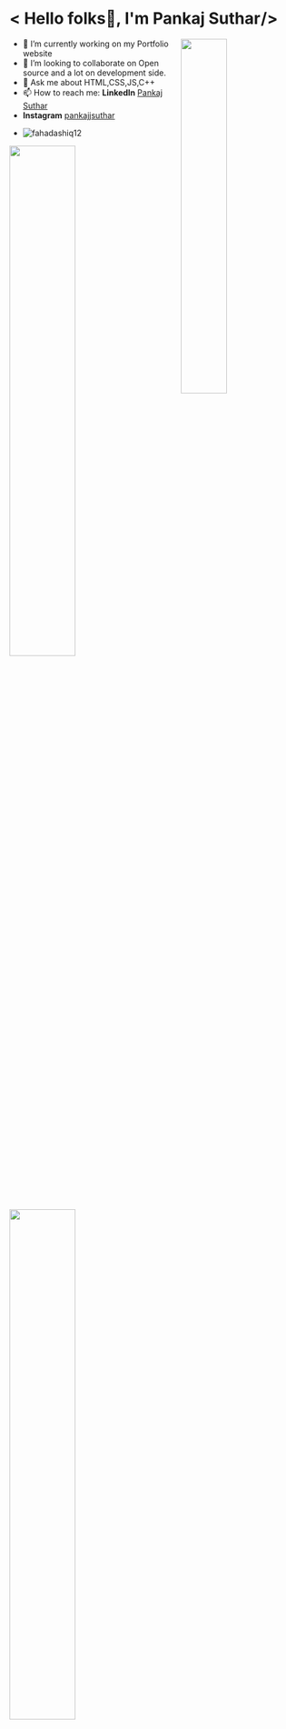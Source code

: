 ###                                                             
<h1 align="left"> < Hello folks🚀, I'm Pankaj Suthar<img src="https://raw.githubusercontent.com/syedareehaquasar/syedareehaquasar/master/gifs/Hi.gif" width="1px">/></h2>
<img width="40%" img src="https://media4.giphy.com/media/4N3lQozOH2STZdDsOe/200w.gif?cid=82a1493b71r3i1liqhbwue0o5p0zlqdwd8tz4t3oeu8hwr9u&rid=200w.gif&ct=g" align="right"/>

- 🔭 I’m currently working on my Portfolio website
- 👯 I’m looking to collaborate on Open source and a lot on development side.
- 💬 Ask me about HTML,CSS,JS,C++
- 📫 How to reach me: **LinkedIn** [Pankaj Suthar ](https://www.linkedin.com/in/pankaj-suthar-2872ab1a1/) 
-  **Instagram** [pankajjsuthar](https://www.instagram.com/pankajjsuthar/)
-  <p align="left"> <img src="https://komarev.com/ghpvc/?username=fahadashiq12&label=Profile%20views&color=0e75b6&style=flat" alt="fahadashiq12" /> </p>

<img width="48%" img src="https://github-readme-stats.vercel.app/api?username=Pankajjsuthar&theme=radical&show_icons=true">
<img width="48%" src="https://github-readme-streak-stats.herokuapp.com/?user=Pankajjsuthar&theme=radical&show_icons=true" />
